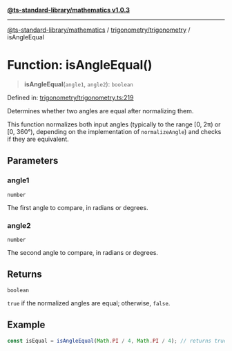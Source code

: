 [**@ts-standard-library/mathematics v1.0.3**](../../../README.md)

***

[@ts-standard-library/mathematics](../../../README.md) / [trigonometry/trigonometry](../README.md) / isAngleEqual

# Function: isAngleEqual()

> **isAngleEqual**(`angle1`, `angle2`): `boolean`

Defined in: [trigonometry/trigonometry.ts:219](https://github.com/gabaudette/ts-stdlib/blob/be448e6a9d9c20c6c2f27f6550ce4e65fc8c9b89/packages/mathematics/src/trigonometry/trigonometry.ts#L219)

Determines whether two angles are equal after normalizing them.

This function normalizes both input angles (typically to the range [0, 2π) or [0, 360°),
depending on the implementation of `normalizeAngle`) and checks if they are equivalent.

## Parameters

### angle1

`number`

The first angle to compare, in radians or degrees.

### angle2

`number`

The second angle to compare, in radians or degrees.

## Returns

`boolean`

`true` if the normalized angles are equal; otherwise, `false`.

## Example

```typescript
const isEqual = isAngleEqual(Math.PI / 4, Math.PI / 4); // returns true
```
